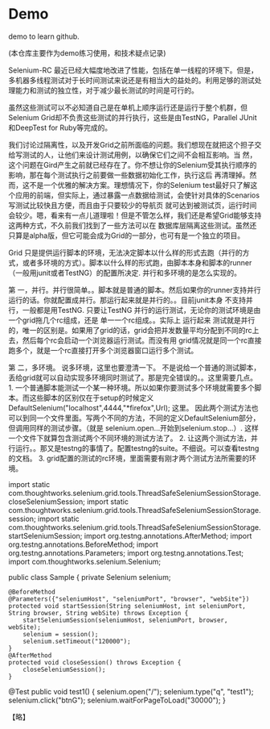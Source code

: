 # Demo

demo to learn github.

(本仓库主要作为demo练习使用，和技术疑点记录)

Selenium-RC 最近已经大幅度地改进了性能，包括在单一线程的环境下。但是，多机器多线程测试对于长时间测试来说还是有相当大的益处的。利用足够的测试处理能力和测试的独立性，对于减少最长测试的时间是可行的。

虽然这些测试可以不必知道自己是在单机上顺序运行还是运行于整个机群，但Selenium Grid却不负责这些测试的并行执行，这些是由TestNG，Parallel JUnit和DeepTest for Ruby等完成的。


我们讨论过隔离性，以及开发Grid之前所面临的问题。我们想现在就把这个担子交给写测试的人，让他们来设计测试用例，以确保它们之间不会相互影响。当 然，这个问题在Gird产生之前就已经存在了。你不想让你的Selenium受其执行顺序的影响，那在每个测试执行之前要做一些数据初始化工作，执行这后 再清理掉。然而，这不是一个优雅的解决方案。理想情况下，你的Selenium test最好只了解这个应用的前端，但实际上，通过暴露一点数据给测试，会使针对具体的Scenarios写测试比较快且方便，而且由于只要较少的导航页 就可达到被测试页，运行时间会较少。嗯，看来有一点儿道理啦！但是不管怎么样，我们还是希望Grid能够支持这两种方式，不久前我们找到了一些方法可以在 数据库层隔离这些测试。虽然还只算是alpha版，但它可能会成为Grid的一部分，也可有是一个独立的项目。


Grid 只是提供运行脚本的环境，无法决定脚本以什么样的形式去跑（并行的方式，或者多环境的方式）。脚本以什么样的形式跑，由脚本本身和脚本的runner （一般用junit或者TestNG）的配置所决定.
并行和多环境的是怎么实现的。

 
第 一，并行。并行很简单。。脚本就是普通的脚本。然后如果你的runner支持并行运行的话。你就配置成并行。那运行起来就是并行的。。目前junit本身 不支持并行，一般都是用TestNG. 只要让TestNG 并行的运行测试，无论你的测试环境是由一个grid拖几个rc组成，还是 单一一个rc组成。。实际上 运行起来 测试就是并行的，唯一的区别是。如果用了grid的话，grid会把并发数量平均分配到不同的rc上去，然后每个rc会启动一个浏览器运行测试。而没有用 grid情况就是同一个rc直接跑多个，就是一个rc直接打开多个浏览器窗口运行多个测试。

 
第 二，多环境。 说多环境，这里也要澄清一下。 不是说给一个普通的测试脚本，丢给grid就可以自动实现多环境同时测试了。那是完全错误的。。这里需要几点。1. 一个普通脚本能测试一个某一种环境。所以如果你要测试多个环境就需要多个脚本。而这些脚本的区别仅在于setup的时候定义 DefaultSelenium("localhost",4444,"*firefox",Url); 这里。 因此两个测试方法也可以到同一个文件里面。写两个不同的方法，不同的定义DefaultSelenium部分，但调用同样的测试步骤。（就是 selenium.open...开始到selenium.stop...）. 这样一个文件下就算包含测试两个不同环境的测试方法了。
2. 让这两个测试方法，并行运行。。那又是testng的事情了。配置testng的suite。不细说。可以查看testng的文档。
3. grid配置的测试的rc环境，里面需要有刚才两个测试方法所需要的环境。
 
import static com.thoughtworks.selenium.grid.tools.ThreadSafeSeleniumSessionStorage.closeSeleniumSession;
import static com.thoughtworks.selenium.grid.tools.ThreadSafeSeleniumSessionStorage.session;
import static com.thoughtworks.selenium.grid.tools.ThreadSafeSeleniumSessionStorage.startSeleniumSession;
import org.testng.annotations.AfterMethod;
import org.testng.annotations.BeforeMethod;
import org.testng.annotations.Parameters;
import org.testng.annotations.Test;
import com.thoughtworks.selenium.Selenium;

public class Sample {
 private Selenium selenium;
 
    @BeforeMethod
    @Parameters({"seleniumHost", "seleniumPort", "browser", "webSite"})
    protected void startSession(String seleniumHost, int seleniumPort, String browser, String webSite) throws Exception {
        startSeleniumSession(seleniumHost, seleniumPort, browser, webSite);
        selenium = session();
        selenium.setTimeout("120000");
    }
    @AfterMethod
    protected void closeSession() throws Exception {
        closeSeleniumSession();
    }
 
 @Test
 public void test1() {
  selenium.open("/");
  selenium.type("q", "test1");
  selenium.click("btnG");
  selenium.waitForPageToLoad("30000");
 }
 
 【略】
